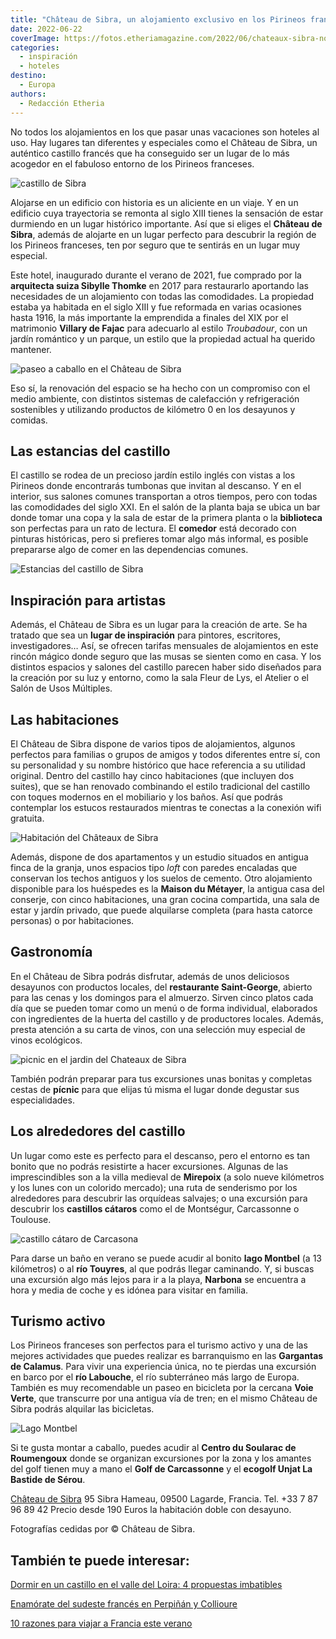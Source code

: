 ```yaml
---
title: "Château de Sibra, un alojamiento exclusivo en los Pirineos franceses"
date: 2022-06-22
coverImage: https://fotos.etheriamagazine.com/2022/06/chateaux-sibra-noche.jpg
categories: 
  - inspiración
  - hoteles
destino: 
  - Europa
authors: 
  - Redacción Etheria
---
```


No todos los alojamientos en los que pasar unas vacaciones son hoteles al uso. Hay lugares tan diferentes y especiales como el Château de Sibra, un auténtico castillo francés que ha conseguido ser un lugar de lo más acogedor en el fabuloso entorno de los Pirineos franceses.

![castillo de Sibra](https://fotos.etheriamagazine.com/2022/06/chateaux-sibra-noche.jpg "Château de Sibra al anochecer.")

Alojarse en un edificio con historia es un aliciente en un viaje. Y en un edificio cuya 
trayectoria se remonta al siglo XIII tienes la sensación de estar durmiendo en un lugar 
histórico importante. Así que si eliges el **Château de Sibra**, además de alojarte en 
un lugar perfecto para descubrir la región de los Pirineos franceses, ten por seguro que 
te sentirás en un lugar muy especial. 

Este hotel, inaugurado durante el verano de 2021, fue comprado por la **arquitecta suiza 
Sibylle Thomke** en 2017 para restaurarlo aportando las necesidades de un alojamiento 
con todas las comodidades. La propiedad estaba ya habitada en el siglo XIII y fue 
reformada en varias ocasiones hasta 1916, la más importante la emprendida a finales del 
XIX por el matrimonio **Villary de Fajac** para adecuarlo al estilo _Troubadour_, con un 
jardín romántico y un parque, un estilo que la propiedad actual ha querido mantener. 

![paseo a caballo en el Château de Sibra](https://fotos.etheriamagazine.com/2022/06/chateau-sibra-jardin.jpg "Jardines del Castillo de Sibra.")

Eso sí, la renovación del espacio se ha hecho con un compromiso con el medio ambiente, 
con distintos sistemas de calefacción y refrigeración sostenibles y utilizando productos 
de kilómetro 0 en los desayunos y comidas. 

## Las estancias del castillo

El castillo se rodea de un precioso jardín estilo inglés con vistas a los Pirineos donde 
encontrarás tumbonas que invitan al descanso. Y en el interior, sus salones comunes 
transportan a otros tiempos, pero con todas las comodidades del siglo XXI. En el salón 
de la planta baja se ubica un bar donde tomar una copa y la sala de estar de la primera 
planta o la **biblioteca** son perfectas para un rato de lectura. El **comedor** está 
decorado con pinturas históricas, pero si prefieres tomar algo más informal, es posible 
prepararse algo de comer en las dependencias comunes. 

![Estancias del castillo de Sibra](https://fotos.etheriamagazine.com/2022/06/chateau-sibra-contraste.jpg "Contraste en la decoración entre uno de los salones y el baño de la habitación Sala de Armas.")

## Inspiración para artistas

Además, el Château de Sibra es un lugar para la creación de arte. Se ha tratado que sea 
un **lugar de inspiración** para pintores, escritores, investigadores… Así, se ofrecen 
tarifas mensuales de alojamientos en este rincón mágico donde seguro que las musas se 
sienten como en casa. Y los distintos espacios y salones del castillo parecen haber sido 
diseñados para la creación por su luz y entorno, como la sala Fleur de Lys, el Atelier o 
el Salón de Usos Múltiples. 

## Las habitaciones

El Château de Sibra dispone de varios tipos de alojamientos, algunos perfectos para 
familias o grupos de amigos y todos diferentes entre sí, con su personalidad y su nombre 
histórico que hace referencia a su utilidad original. Dentro del castillo hay cinco 
habitaciones (que incluyen dos suites), que se han renovado combinando el estilo 
tradicional del castillo con toques modernos en el mobiliario y los baños. Así que 
podrás contemplar los estucos restaurados mientras te conectas a la conexión wifi 
gratuita. 

![Habitación del Châteaux de Sibra](https://fotos.etheriamagazine.com/2022/06/chateau-sibra-habitacion.jpg "Habitación del castillo.")

Además, dispone de dos apartamentos y un estudio situados en antigua finca de la granja, 
unos espacios tipo _loft_ con paredes encaladas que conservan los techos antiguos y los 
suelos de cemento. Otro alojamiento disponible para los huéspedes es la **Maison du 
Métayer**, la antigua casa del conserje, con cinco habitaciones, una gran cocina 
compartida, una sala de estar y jardín privado, que puede alquilarse completa (para 
hasta catorce personas) o por habitaciones. 

## Gastronomía

En el Château de Sibra podrás disfrutar, además de unos deliciosos desayunos con 
productos locales, del **restaurante Saint-George**, abierto para las cenas y los 
domingos para el almuerzo. Sirven cinco platos cada día que se pueden tomar como un menú 
o de forma individual, elaborados con ingredientes de la huerta del castillo y de 
productores locales. Además, presta atención a su carta de vinos, con una selección muy 
especial de vinos ecológicos. 

![picnic en el jardin del Chateaux de Sibra](https://fotos.etheriamagazine.com/2022/06/chateau-sibra-almuerzo.jpg "Almuerzo en el jardín.")

También podrán preparar para tus excursiones unas bonitas y completas cestas de 
**pícnic** para que elijas tú misma el lugar donde degustar sus especialidades. 

## Los alrededores del castillo

Un lugar como este es perfecto para el descanso, pero el entorno es tan bonito que no 
podrás resistirte a hacer excursiones. Algunas de las imprescindibles son a la villa 
medieval de **Mirepoix** (a solo nueve kilómetros y los lunes con un colorido mercado); 
una ruta de senderismo por los alrededores para descubrir las orquídeas salvajes; o una 
excursión para descubrir los **castillos cátaros** como el de Montségur, Carcassonne o 
Toulouse. 

![castillo cátaro de Carcasona](https://fotos.etheriamagazine.com/2022/06/casatillo-carcassonne.jpg "Castillo de Carcassonne.")

Para darse un baño en verano se puede acudir al bonito **lago Montbel** (a 13 
kilómetros) o al **río Touyres**, al que podrás llegar caminando. Y, si buscas una 
excursión algo más lejos para ir a la playa, **Narbona** se encuentra a hora y media de 
coche y es idónea para visitar en familia. 

## Turismo activo

Los Pirineos franceses son perfectos para el turismo activo y una de las mejores 
actividades que puedes realizar es barranquismo en las **Gargantas de Calamus**. Para 
vivir una experiencia única, no te pierdas una excursión en barco por el **río 
Labouche**, el río subterráneo más largo de Europa. También es muy recomendable un paseo 
en bicicleta por la cercana **Voie Verte**, que transcurre por una antigua vía de tren; 
en el mismo Château de Sibra podrás alquilar las bicicletas. 

![Lago Montbel](https://fotos.etheriamagazine.com/2022/06/lago-montbel.jpg "Lago Montbel. © Carolina Betancur")

Si te gusta montar a caballo, puedes acudir al **Centro du Soularac de Roumengoux** 
donde se organizan excursiones por la zona y los amantes del golf tienen muy a mano el 
**Golf de Carcassonne** y el **ecogolf Unjat La Bastide de Sérou**. 

[Château de Sibra](https://chateaudesibra.fr/) 95 Sibra Hameau, 09500 Lagarde, Francia. 
Tel. +33 7 87 96 89 42 Precio desde 190 Euros la habitación doble con desayuno. 

Fotografías cedidas por © Château de Sibra. 

## También te puede interesar:

[Dormir en un castillo en el valle del Loira: 4 propuestas 
imbatibles](https://etheriamagazine.com/2022/04/15/dormir-en-castillos-valle-del-loira/) 

[Enamórate del sudeste francés en Perpiñán y 
Collioure](https://etheriamagazine.com/2020/03/19/viajes-mujeres-que-ver-en-perpinan-y-collioure/) 

[10 razones para viajar a Francia este 
verano](https://etheriamagazine.com/2022/03/04/razones-viajes-francia-2022/)

